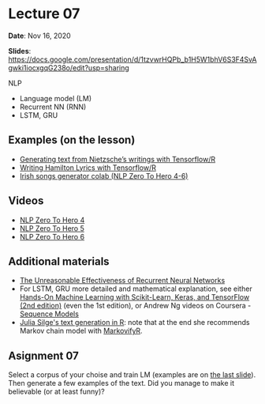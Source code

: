 # Lecture 07

**Date**: Nov 16, 2020

**Slides**: https://docs.google.com/presentation/d/1tzvwrHQPb_b1H5W1bhV6S3F4SvAgwki1iocxgqG238o/edit?usp=sharing

NLP

* Language model (LM)
* Recurrent NN (RNN)
* LSTM, GRU


## Examples (on the lesson)

* [Generating text from Nietzsche’s writings with Tensorflow/R](https://keras.rstudio.com/articles/examples/lstm_text_generation.html)
* [Writing Hamilton Lyrics with Tensorflow/R](https://www.kaggle.com/anasofiauzsoy/writing-hamilton-lyrics-with-tensorflow-r)
* [Irish songs generator colab (NLP Zero To Hero 4-6)](https://goo.gle/3aSTLGx)


## Videos

* [NLP Zero To Hero 4](https://www.youtube.com/watch?v=fNxaJsNG3-s&list=PLQY2H8rRoyvzDbLUZkbudP-MFQZwNmU4S&index=4)
* [NLP Zero To Hero 5](https://www.youtube.com/watch?v=r9QjkdSJZ2g&list=PLQY2H8rRoyvzDbLUZkbudP-MFQZwNmU4S&index=5)
* [NLP Zero To Hero 6](https://www.youtube.com/watch?v=Y_hzMnRXjhI&list=PLQY2H8rRoyvzDbLUZkbudP-MFQZwNmU4S&index=6)


## Additional materials

* [The Unreasonable Effectiveness of Recurrent Neural Networks](http://karpathy.github.io/2015/05/21/rnn-effectiveness/)
* For LSTM, GRU more detailed and mathematical explanation, see either [Hands-On Machine Learning with Scikit-Learn, Keras, and TensorFlow (2nd edition)](https://www.amazon.com/Hands-Machine-Learning-Scikit-Learn-TensorFlow/dp/1492032646) (even the 1st edition), or Andrew Ng videos on Coursera - [Sequence Models](https://www.coursera.org/learn/nlp-sequence-models/home/welcome)
* [Julia Silge's text generation in R](https://juliasilge.com/blog/tensorflow-generation/): note that at the end she recommends Markov chain model with [MarkovifyR](https://github.com/abresler/markovifyR). 


## Asignment 07

Select a corpus of your choise and train LM (examples are on [the last slide](https://docs.google.com/presentation/d/1tzvwrHQPb_b1H5W1bhV6S3F4SvAgwki1iocxgqG238o/edit#slide=id.ga0cf3ba537_0_104)). Then generate a few examples of the text. Did you manage to make it believable (or at least funny)?